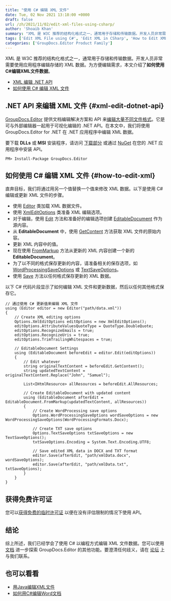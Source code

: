 ```yaml
---
title: "使用 C# 编辑 XML 文件"
date: Tue, 02 Nov 2021 13:18:00 +0000
draft: false
url: /zh/2021/11/02/edit-xml-files-using-csharp/
author: 'Shoaib Khan'
summary: "XML 是 W3C 推荐的结构化格式之一，通常用于存储和传输数据。开发人员非常需要使用应用程序编辑存储的 XML 数据。为方便编辑需求，本文介绍了**如何使用C#编辑XML文件数据**。"
tags: ['Edit XML File using C#', 'Edit XML in CSharp', 'How to Edit XML']
categories: ['GroupDocs.Editor Product Family']
---
```


XML 是 W3C 推荐的结构化格式之一，通常用于存储和传输数据。开发人员非常需要使用应用程序编辑存储的 XML 数据。为方便编辑需求，本文介绍了**如何使用C#编辑XML文件数据**。

* [XML 编辑 .NET API][1]
* [如何使用 C# 编辑 XML 文件][2]

## .NET API 来编辑 XML 文件 {#xml-edit-dotnet-api}

[GroupDocs.Editor][3] 提供文档编辑解决方案和 API 来[编辑大量不同文件格式][4]。它是可与外部编辑器一起用于可视化编辑的 .NET API。在本文中，我们将使用 GroupDocs.Editor for .NET 在 .NET 应用程序中编辑 XML 数据。

要下载 **DLLs** 或 **MSI** 安装程序，请访问 [下载部分][5] 或通过 [NuGet][6] 在您的 .NET 应用程序中安装 API。

```
PM> Install-Package GroupDocs.Editor
```

## 如何使用 C# 编辑 XML 文件 {#how-to-edit-xml}

直奔目标，我们将通过用另一个值替换一个值来修改 XML 数据。以下是使用 C# 编辑或更新 XML 文件的步骤。

* 使用 [Editor][7] 类加载 XML 数据文件。
* 使用 [XmlEditOptions][8] 类准备 XML 编辑选项。
* 对于编辑，使用 [Edit][10] 方法和准备好的编辑选项创建 [EditableDocument][9] 作为源内容。
* 从 **EditableDocument** 中，使用 [GetContent][11] 方法获取 XML 文件的原始内容。
* 更新 XML 内容中的值。
* 现在使用 [FromMarkup][12] 方法从更新的 XML 内容创建一个新的 **EditableDocument**。
* 为了以不同的格式保存更新的内容，请准备相关的保存选项，如 [WordProcessingSaveOptions][13] 或 [TextSaveOptions][14]。
* 使用 [Save][15] 方法以任何格式保存更新的 XML 数据。

以下 C# 代码片段显示了如何编辑 XML 文件和更新数据，然后以任何其他格式保存它。

```
// 通过使用 C# 更新值来编辑 XML 文件
using (Editor editor = new Editor("path/data.xml"))
{
    // Create XML editing options
    Options.XmlEditOptions editOptions = new XmlEditOptions();
    editOptions.AttributeValuesQuoteType = QuoteType.DoubleQuote;
    editOptions.RecognizeEmails = true;
    editOptions.RecognizeUris = true;
    editOptions.TrimTrailingWhitespaces = true;

    // EditableDocument Settings
    using (EditableDocument beforeEdit = editor.Edit(editOptions))
    {
        // Edit whatever
        string originalTextContent = beforeEdit.GetContent();
        string updatedTextContent = originalTextContent.Replace("John", "Samuel");

        List<IHtmlResource> allResources = beforeEdit.AllResources;

        // Create EditableDocument with updated content
        using (EditableDocument afterEdit = EditableDocument.FromMarkup(updatedTextContent, allResources))
        {
            // Create WordProcessing save options
            Options.WordProcessingSaveOptions wordSaveOptions = new WordProcessingSaveOptions(WordProcessingFormats.Docx);
                        
            // Create TXT save options
            Options.TextSaveOptions txtSaveOptions = new TextSaveOptions();
            txtSaveOptions.Encoding = System.Text.Encoding.UTF8;

            // Save edited XML data in DOCX and TXT format
            editor.Save(afterEdit, "path/xmlData.docx", wordSaveOptions);
            editor.Save(afterEdit, "path/xmlData.txt", txtSaveOptions);
        }
    }
}
```

## 获得免费许可证

您可以[获得免费的临时许可证][16] 以便在没有评估限制的情况下使用 API。

## 结论

综上所述，我们已经学会了使用 C# 以编程方式编辑 XML 文件数据。您可以使用 [文档][17] 进一步探索 GroupDocs.Editor 的其他功能。要澄清任何歧义，请在 [论坛][18] 上与我们联系。

## 也可以看看

* [用Java编辑XML文件][19]
* [如何用C#编辑Word文档][20]



[1]: #xml-edit-dotnet-api
[2]: #how-to-edit-xml
[3]: https://products.groupdocs.com/editor/
[4]: https://docs.groupdocs.com/editor/net/supported-document-formats/
[5]: https://downloads.groupdocs.com/editor
[6]: https://www.nuget.org/packages/groupdocs.editor
[7]: https://apireference.groupdocs.com/editor/net/groupdocs.editor/editor
[8]: https://apireference.groupdocs.com/editor/net/groupdocs.editor.options/xmleditoptions
[9]: https://apireference.groupdocs.com/editor/net/groupdocs.editor/editabledocument
[10]: https://apireference.groupdocs.com/editor/net/groupdocs.editor/editor/methods/edit/index
[11]: https://apireference.groupdocs.com/editor/net/groupdocs.editor/editabledocument/methods/getcontent/index
[12]: https://apireference.groupdocs.com/editor/net/groupdocs.editor/editabledocument/methods/frommarkup
[13]: https://apireference.groupdocs.com/editor/net/groupdocs.editor.options/wordprocessingsaveoptions
[14]: https://apireference.groupdocs.com/editor/net/groupdocs.editor.options/textsaveoptions
[15]: https://apireference.groupdocs.com/editor/net/groupdocs.editor/editor/methods/save/index
[16]: https://purchase.groupdocs.com/temporary-license
[17]: https://docs.groupdocs.com/editor/net/
[18]: https://forum.groupdocs.com/c/assembly
[19]: https://blog.groupdocs.com/2021/11/06/edit-xml-files-in-java/
[20]: https://blog.groupdocs.com/2021/03/26/edit-word-documents-in-csharp/